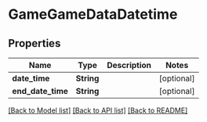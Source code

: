# GameGameDataDatetime

## Properties

Name | Type | Description | Notes
------------ | ------------- | ------------- | -------------
**date_time** | **String** |  | [optional] 
**end_date_time** | **String** |  | [optional] 

[[Back to Model list]](../README.md#documentation-for-models) [[Back to API list]](../README.md#documentation-for-api-endpoints) [[Back to README]](../README.md)


